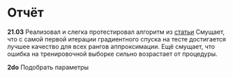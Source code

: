 # Отчёт

**21.03** 
Реализовал и слегка протестировал алгоритм из [статьи](http://jmlr.org/proceedings/papers/v48/lib16.pdf)
Смущает, что с самой первой итерации градиентного спуска на тесте достигается лучшее качество для всех рангов аппроксимации. Ещё смущает, что ошибка на тренировочной выборке сильно возрастает от процедуры.

**2do**
Подобрать параметры
